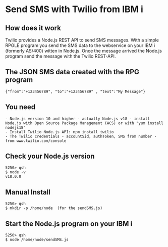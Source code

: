 # Send SMS with Twilio from IBM i

## How does it work

Twilio provides a Node.js REST API to send SMS messages. With a simple RPGLE program you send the SMS data to the webservice on your IBM i (formerly AS/400) witten in Node.js. Once the message arrived the Node.js program send the message with the Twilio REST-API.

## The JSON SMS data created with the RPG program
```
{"from":"+123456789", "to":"+123456789" , "text":"My Message"}
```
## You need
```
- Node.js version 10 and higher - actually Node.js v18 - install Node.js with Open Source Package Management (ACS) or with "yum install nodejs18"
- Install Twilio Node.js API: npm install twilio
- The Twilio credentials - accountSid, authToken, SMS from number - from www.twilio.com/console
```
## Check your Node.js version
```
5250> qsh
$ node -v
v18.0.0   
```
## Manual Install
```
5250> qsh
$ mkdir -p /home/node  (for the sendSMS.js)
```

## Start the Node.js program on your IBM i

```
5250> qsh
$ node /home/node/sendSMS.js
```
